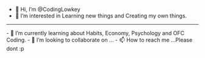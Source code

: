 - 👋 Hi, I’m @CodingLowkey
- 👀 I’m interested in Learning new things and Creating my own things.
<hr>
- 🌱 I’m currently learning about Habits, Economy, Psychology and  OFC Coding.
- 💞️ I’m looking to collaborate on ...
- 📫 How to reach me ...Please dont :p

<!---
CodingLowkey/CodingLowkey is a ✨ special ✨ repository because its `README.md` (this file) appears on your GitHub profile.
You can click the Preview link to take a look at your changes.
--->
